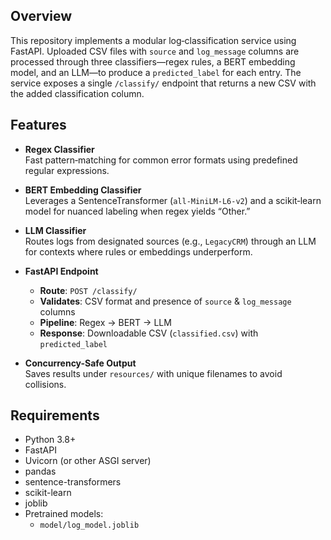 ## Overview

This repository implements a modular log‐classification service using FastAPI. Uploaded CSV files with `source` and `log_message` columns are processed through three classifiers—regex rules, a BERT embedding model, and an LLM—to produce a `predicted_label` for each entry. The service exposes a single `/classify/` endpoint that returns a new CSV with the added classification column.

## Features

- **Regex Classifier**  
  Fast pattern‐matching for common error formats using predefined regular expressions.

- **BERT Embedding Classifier**  
  Leverages a SentenceTransformer (`all-MiniLM-L6-v2`) and a scikit‐learn model for nuanced labeling when regex yields “Other.”

- **LLM Classifier**  
  Routes logs from designated sources (e.g., `LegacyCRM`) through an LLM for contexts where rules or embeddings underperform.

- **FastAPI Endpoint**  
  - **Route**: `POST /classify/`  
  - **Validates**: CSV format and presence of `source` & `log_message` columns  
  - **Pipeline**: Regex → BERT → LLM  
  - **Response**: Downloadable CSV (`classified.csv`) with `predicted_label`

- **Concurrency-Safe Output**  
  Saves results under `resources/` with unique filenames to avoid collisions.

## Requirements

- Python 3.8+  
- FastAPI  
- Uvicorn (or other ASGI server)  
- pandas  
- sentence-transformers  
- scikit-learn  
- joblib  
- Pretrained models:  
  - `model/log_model.joblib` 
